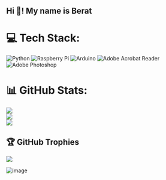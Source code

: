 <h2 align="left">Hi 👋! My name is Berat 

# 💻 Tech Stack:
![Python](https://img.shields.io/badge/python-3670A0?style=for-the-badge&logo=python&logoColor=ffdd54) ![Raspberry Pi](https://img.shields.io/badge/-RaspberryPi-C51A4A?style=for-the-badge&logo=Raspberry-Pi) ![Arduino](https://img.shields.io/badge/-Arduino-00979D?style=for-the-badge&logo=Arduino&logoColor=white) ![Adobe Acrobat Reader](https://img.shields.io/badge/Adobe%20Acrobat%20Reader-EC1C24.svg?style=for-the-badge&logo=Adobe%20Acrobat%20Reader&logoColor=white) ![Adobe Photoshop](https://img.shields.io/badge/adobe%20photoshop-%2331A8FF.svg?style=for-the-badge&logo=adobe%20photoshop&logoColor=white)
# 📊 GitHub Stats:
![](https://github-readme-stats.vercel.app/api?username=lberatl&theme=dark&hide_border=true&include_all_commits=false&count_private=false)<br/>
![](https://github-readme-streak-stats.herokuapp.com/?user=lberatl&theme=dark&hide_border=true)<br/>
![](https://github-readme-stats.vercel.app/api/top-langs/?username=lberatl&theme=dark&hide_border=true&include_all_commits=false&count_private=false&layout=compact)

## 🏆 GitHub Trophies
![](https://github-profile-trophy.vercel.app/?username=lberatl&theme=alduin&no-frame=true&no-bg=true&margin-w=4)

<!-- Proudly created with GPRM ( https://gprm.itsvg.in ) -->




![image](https://github.com/lberatl/lberatl/assets/75970161/f7578234-4dbb-4271-be39-6e7f5336f45c)



